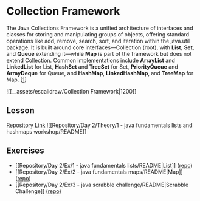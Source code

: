 # Collection Framework
The Java Collections Framework is a unified architecture of interfaces and classes for storing and manipulating groups of objects, offering standard operations like add, remove, search, sort, and iteration within the java.util package. It is built around core interfaces—Collection (root), with **List**, **Set**, and **Queue** extending it—while **Map** is part of the framework but does not extend Collection. Common implementations include **ArrayList** and **LinkedList** for List, **HashSet** and **TreeSet** for Set, **PriorityQueue** and **ArrayDeque** for Queue, and **HashMap**, **LinkedHashMap**, and **TreeMap** for Map. [[1](https://docs.oracle.com/javase/8/docs/technotes/guides/collections/overview.html)]

![[__assets/escalidraw/Collection Framework|1200]]

## Lesson
[Repository Link](https://github.com/boolean-uk/java-fundamentals-lists-and-hashmaps-workshop.git)
![[Repository/Day 2/Theory/1 - java fundamentals lists and hashmaps workshop/README]]

## Exercises
- [[Repository/Day 2/Ex/1 - java fundamentals lists/README|List]] ([repo](https://github.com/boolean-uk/java-fundamentals-lists.git))
- [[Repository/Day 2/Ex/2 - java fundamentals maps/README|Map]] ([repo](https://github.com/boolean-uk/java-fundamentals-maps.git))
- [[Repository/Day 2/Ex/3 - java scrabble challenge/README|Scrabble Challenge]] ([repo](https://github.com/boolean-uk/java-scrabble-challenge.git))
